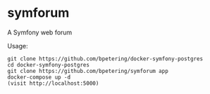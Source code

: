 # symforum

A Symfony web forum

Usage:

```
git clone https://github.com/bpetering/docker-symfony-postgres
cd docker-symfony-postgres
git clone https://github.com/bpetering/symforum app
docker-compose up -d
(visit http://localhost:5000)
```
